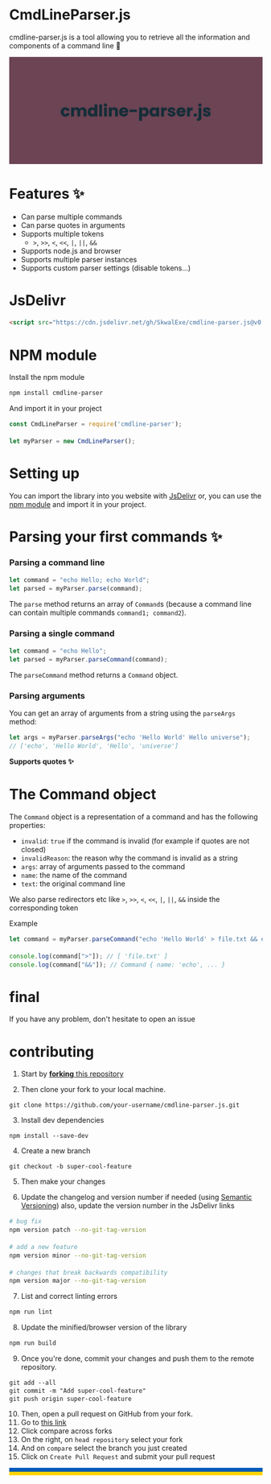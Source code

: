 # CmdLineParser.js

cmdline-parser.js is a tool allowing you to retrieve all the information and components of a command line 🐚

![](assets/banner.png)

# Features ✨

- Can parse multiple commands
- Can parse quotes in arguments
- Supports multiple tokens 
    - `>`, `>>`, `<`, `<<`, `|`, `||`, `&&`
- Supports node.js and browser
- Supports multiple parser instances
- Supports custom parser settings (disable tokens...)

# JsDelivr

```html
<script src="https://cdn.jsdelivr.net/gh/SkwalExe/cmdline-parser.js@v0.2.2/dist/cmdlineparser.min.js"></script>
```

# NPM module 

Install the npm module 

```bash
npm install cmdline-parser
```

And import it in your project 

```js
const CmdLineParser = require('cmdline-parser');

let myParser = new CmdLineParser();
```

# Setting up 

You can import the library into you website with [JsDelivr](#JsDelivr) or, you can use the [npm module](#NPM-module) and import it in your project.

# Parsing your first commands ✨

### Parsing a command line

```js
let command = "echo Hello; echo World";
let parsed = myParser.parse(command);
```

The `parse` method returns an array of `Command`s (because a command line can contain multiple commands `command1; command2`).

### Parsing a single command 

```js 
let command = "echo Hello";
let parsed = myParser.parseCommand(command);
```

The `parseCommand` method returns a `Command` object.

### Parsing arguments

You can get an array of arguments from a string using the `parseArgs` method:

```js
let args = myParser.parseArgs("echo 'Hello World' Hello universe");
// ['echo', 'Hello World', 'Hello', 'universe']
```

**Supports quotes ✨**

# The Command object

The `Command` object is a representation of a command and has the following properties:

- `invalid`: `true` if the command is invalid (for example if quotes are not closed)
- `invalidReason`: the reason why the command is invalid as a string
- `args`: array of arguments passed to the command
- `name`: the name of the command
- `text`: the original command line

We also parse redirectors etc like `>`, `>>`, `<`, `<<`, `|`, `||`, `&&` inside the corresponding token

Example 

```js
let command = myParser.parseCommand("echo 'Hello World' > file.txt && echo 'Hello universe'");

console.log(command[">"]); // [ 'file.txt' ]
console.log(command["&&"]); // Command { name: 'echo', ... }
```

# final

If you have any problem, don't hesitate to open an issue

# contributing

1. Start by [**forking** this repository](https://github.com/SkwalExe/cmdline-parser.js/fork)

2. Then clone your fork to your local machine.
  ```git
  git clone https://github.com/your-username/cmdline-parser.js.git
  ```

3. Install dev dependencies
  ```npm
  npm install --save-dev
   ```

4. Create a new branch
  ```git
  git checkout -b super-cool-feature
  ```

5. Then make your changes

6. Update the changelog and version number if needed (using [Semantic Versioning](https://semver.org)) also, update the version number in the JsDelivr links
  ```bash
  # bug fix
  npm version patch --no-git-tag-version

  # add a new feature 
  npm version minor --no-git-tag-version
  
  # changes that break backwards compatibility
  npm version major --no-git-tag-version
  ```

7. List and correct linting errors
  ```bash
  npm run lint
  ```

8. Update the minified/browser version of the library
  ```bash
  npm run build
  ```

9. Once you're done, commit your changes and push them to the remote repository.
  ```git
  git add --all
  git commit -m "Add super-cool-feature"
  git push origin super-cool-feature
  ```

10. Then, open a pull request on GitHub from your fork.
   1. Go to [this link](https://github.com/SkwalExe/cmdline-parser.js/compare/)
   2. Click compare across forks
   3. On the right, on `head repository` select your fork
   4. And on `compare` select the branch you just created
   5. Click on `Create Pull Request` and submit your pull request

<a href="https://github.com/SkwalExe#ukraine"><img src="https://raw.githubusercontent.com/SkwalExe/SkwalExe/main/ukraine.jpg" width="100%" height="15px" /></a>